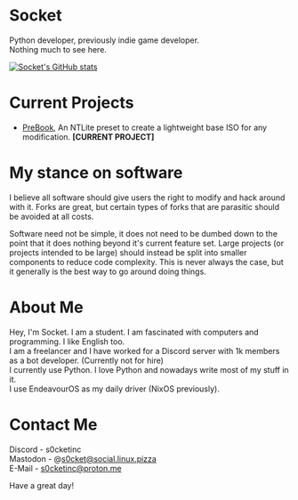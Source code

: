 # Socket
Python developer, previously indie game developer. \
Nothing much to see here. 

[![Socket's GitHub stats](https://github-readme-stats.vercel.app/api?username=SocketOfficial&show_icons=true&theme=radical&bg_color=00000000)](https://github-readme-stats.vercel.app)

# Current Projects
- [PreBook](https://github.com/Pre-Book), An NTLite preset to create a lightweight base ISO for any modification. **[CURRENT PROJECT]**

# My stance on software
I believe all software should give users the right to modify and hack around with it. Forks are great, but certain types of forks that are parasitic should be avoided at all costs.

Software need not be simple, it does not need to be dumbed down to the point that it does nothing beyond it's current feature set.
Large projects (or projects intended to be large) should instead be split into smaller components to reduce code complexity.
This is never always the case, but it generally is the best way to go around doing things.

# About Me
Hey, I'm Socket. I am a student. I am fascinated with computers and programming. I like English too. \
I am a freelancer and I have worked for a Discord server with 1k members as a bot developer. (Currently not for hire) \
I currently use Python. I love Python and nowadays write most of my stuff in it. \
I use EndeavourOS as my daily driver (NixOS previously).

# Contact Me
Discord - s0cketinc \
Mastodon - @s0cket@social.linux.pizza \
E-Mail - s0cketinc@proton.me

Have a great day!
